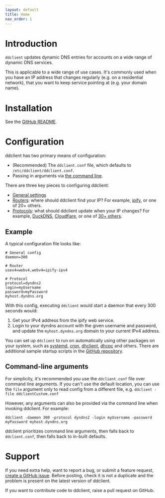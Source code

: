 ```yaml
---
layout: default
title: Home
nav_order: 1
---
```


# Introduction

`ddclient` updates dynamic DNS entries for accounts on a wide range of dynamic DNS services.

This is applicable to a wide range of use cases. It's commonly used when you have an IP address that changes regularly (e.g. on a residential network), that you want to keep service pointing at (e.g. your domain name).

# Installation

See the [GitHub README](https://github.com/ddclient/ddclient?tab=readme-ov-file#installation).

# Configuration

ddclient has two primary means of configuration:
- (Recommended) The `ddclient.conf` file, which defaults to `/etc/ddclient/ddclient.conf`.
- Passing in arguments via [the command line](#command-line-arguments).

There are three key pieces to configuring ddclient:
- [General settings](./general.md)
- [Routers](./routers.md): where should ddclient find your IP? For example, [ipify](https://www.ipify.org/), or one of 20+ others.
- [Protocols](./protocols.md): what should ddclient update when your IP changes? For example, [DuckDNS](https://www.duckdns.org/), [Cloudflare](https://developers.cloudflare.com/dns/manage-dns-records/how-to/managing-dynamic-ip-addresses/), or one of [30+ others](./protocols.md).

## Example

A typical configuration file looks like:

```
# General config
daemon=300

# Router
usev4=webv4,webv4=ipify-ipv4

# Protocol
protocol=dyndns2
login=myUsername
password=myPassword
myhost.dyndns.org
```

With this config, executing `ddclient` would start a daemon that every 300 seconds would:
1. Get your IPv4 address from the ipify web service.
2. Login to your dyndns account with the given username and password, and update the `myhost.dyndns.org` domain to your current IPv4 address.

You can set up `ddclient` to run on automatically using other packages on your system, such as [systemd](https://github.com/ddclient/ddclient/blob/master/sample-etc_systemd.service), [cron](https://github.com/ddclient/ddclient/blob/master/sample-etc_cron.d_ddclient), [dhclient](https://github.com/ddclient/ddclient/blob/master/sample-etc_dhclient-exit-hooks), [dhcpc](https://github.com/ddclient/ddclient/blob/master/sample-etc_dhcpc_dhcpcd-eth0.exe) and others. There are additional sample startup scripts in the [GitHub repository](https://github.com/ddclient/ddclient).

## Command-line arguments

For simplicity, it's recommended you use the `ddclient.conf` file over command line arguments. If you can't use the default location, you can use the `file` argument only to read config from a different file, e.g. `ddclient -file ddclientCustom.conf`

However, any arguments can also be provided via the command line when invoking ddclient. For example:

```
ddclient -daemon 300 -protocol dyndns2 -login myUsername -password myPassword myhost.dyndns.org
```

ddclient prioritizes command line arguments, then falls back to `ddclient.conf`, then falls back to in-built defaults.

# Support

If you need extra help, want to report a bug, or submit a feature request, [create a GitHub issue](https://github.com/ddclient/ddclient/issues/new). Before posting, check it is not a duplicate and the problem is present on the latest version of ddclient.

If you want to contribute code to ddclient, raise a pull request on GitHub.
